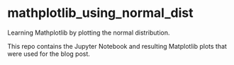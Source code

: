 # mathplotlib_using_normal_dist
Learning Mathplotlib by plotting the normal distribution.

This repo contains the Jupyter Notebook and resulting Matplotlib plots that were used for the blog post.
